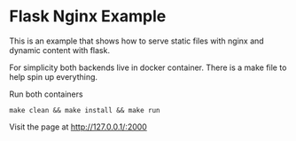 # Flask Nginx Example

This is an example that shows how to serve static files with nginx and dynamic content with flask.

For simplicity both backends live in docker container. There is a make file to help spin up everything.


Run both containers

```
make clean && make install && make run
```

Visit the page at http://127.0.0.1/:2000

